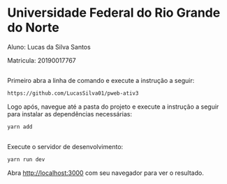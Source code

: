 # Universidade Federal do Rio Grande do Norte
 Aluno: Lucas da Silva Santos

 Matricula: 20190017767
## 

Primeiro abra a linha de comando e execute a instrução a seguir:
```bash
https://github.com/LucasSilva01/pweb-ativ3
```

Logo após, navegue até a pasta do projeto e execute a instrução a seguir para instalar as dependências necessárias:
```bash
yarn add
```

##

Execute o servidor de desenvolvimento:

```bash
yarn run dev
```

Abra [http://localhost:3000](http://localhost:3000) com seu navegador para ver o resultado.
